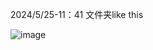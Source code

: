 2024/5/25-11：41
文件夹like this

![image](https://github.com/fxy-eng/hover-net/assets/148057565/8fbd1c81-4400-47bb-8db1-7205b93391e2)

